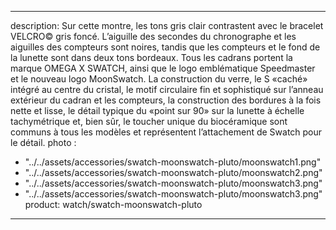 ---

description: Sur cette montre, les tons gris clair contrastent avec le bracelet VELCRO© gris foncé. L’aiguille des secondes du chronographe et les aiguilles des compteurs sont noires, tandis que les compteurs et le fond de la lunette sont dans deux tons bordeaux. Tous les cadrans portent la marque OMEGA X SWATCH, ainsi que le logo emblématique Speedmaster et le nouveau logo MoonSwatch. La construction du verre, le S «caché» intégré au centre du cristal, le motif circulaire fin et sophistiqué sur l’anneau extérieur du cadran et les compteurs, la construction des bordures à la fois nette et lisse, le détail typique du «point sur 90» sur la lunette à échelle tachymétrique et, bien sûr, le toucher unique du biocéramique sont communs à tous les modèles et représentent l’attachement de Swatch pour le détail. 
photo :
- "../../assets/accessories/swatch-moonswatch-pluto/moonswatch1.png"
- "../../assets/accessories/swatch-moonswatch-pluto/moonswatch2.png"
- "../../assets/accessories/swatch-moonswatch-pluto/moonswatch3.png"
- "../../assets/accessories/swatch-moonswatch-pluto/moonswatch3.png"
product: watch/swatch-moonswatch-pluto

---